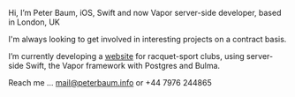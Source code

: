 Hi, I’m Peter Baum, iOS, Swift and now Vapor server-side developer, based in London, UK

I'm always looking to get involved in interesting projects on a contract basis.

I’m currently developing a <a href="https://www.ladderscores.com/allabout/0">website</a> for racquet-sport clubs, using server-side Swift, the Vapor framework with Postgres and Bulma.

Reach me ... mail@peterbaum.info or +44 7976 244865

<!---
peterlondon1/peterlondon1 is a ✨ special ✨ repository because its `README.md` (this file) appears on your GitHub profile.
You can click the Preview link to take a look at your changes.
--->
